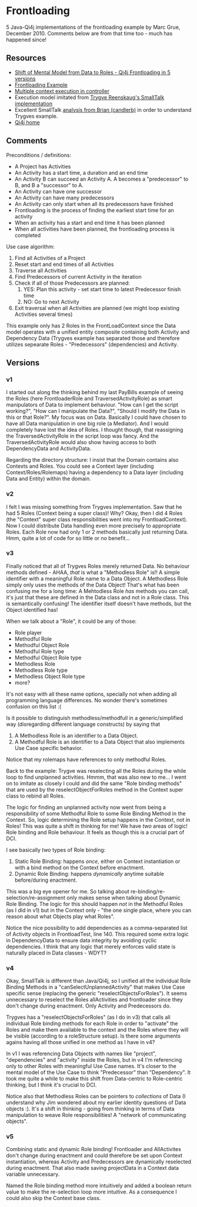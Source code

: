 # Frontloading

5 Java-Qi4j implementations of the frontloading example by Marc Grue, December 2010. Comments below are from that time too - much has happened since!


## Resources

* [Shift of Mental Model from Data to Roles - Qi4j Frontloading in 5 versions](http://groups.google.com/group/object-composition/browse_thread/thread/1c4c8c503f33e98a/f98b6faef02dd9b1?q=frontloading&lnk=ol&)
* [Frontloading Example](http://groups.google.com/group/object-composition/browse_thread/thread/f2345a1f6d46b5c2/f69d10d813b1cf0d)
* [Multiple context execution in controller](http://groups.google.com/group/object-composition/browse_thread/thread/9e2b3e28803fca44/aa8a2d7aa2f4a7cb)
* Execution model imitated from [Trygve Reenskaug's SmallTalk implementation](http://heim.ifi.uio.no/~trygver/2009/bb4plan.pdf)
* Excellent SmallTalk [analysis from Brian (candlerb)](http://groups.google.com/group/object-composition/browse_thread/thread/854df3a328e1c263/5f6985a4cebf86b5) in order to understand Trygves example.
* [Qi4j home](http://www.qi4j.org/)

## Comments

Preconditions / definitions:

* A Project has Activities
* An Activity has a start time, a duration and an end time
* An Activity B can succeed an Activity A. A becomes a "predecessor" to B, and B a "successor" to A.
* An Activity can have one successor
* An Activity can have many predecessors
* An Activity can only start when all its predecessors have finished
* Frontloading is the process of finding the earliest start time for an activity
* When an activity has a start and end time it has been planned
* When all activities have been planned, the frontloading process is completed

Use case algorithm:

1. Find all Activities of a Project
2. Reset start and end times of all Activities
3. Traverse all Activities
4. Find Predecessors of current Activity in the iteration
5. Check if all of those Predecessors are planned:
    1. YES: Plan this activity - set start time to latest Predecessor finish time
    2. NO:  Go to next Activity
6. Exit traversal when all Activities are planned (we might loop existing Activities several times)

This example only has 2 Roles in the FrontLoadContext since the Data model operates with a unified entity composite containing both Activity and Dependency Data (Trygves example has separated those and therefore utilizes sepearate Roles - "Predecessors" (dependencies) and Activity.

## Versions

### v1
I started out along the thinking behind my last PayBills example of seeing the Roles (here FrontloaderRole and TraversedActivityRole) as smart manipulators of Data to implement behaviour. "How can I get the script working?", "How can I manipulate the Data?", "Should I modify the Data in this or that Role?". My focus was on Data. Basically I could have chosen to have all Data manipulation in one big role (a Mediator). And I would completely have lost the idea of Roles. I thought though, that reassigning the TraversedActivityRole in the script loop was fancy. And the TraversedActivityRole would also show having access to both DependencyData and ActivityData. 

Regarding the directory structure: I insist that the Domain contains also Contexts and Roles. You could see a Context layer (including Context/Roles/Rolemaps) having a dependency to a Data layer (including Data and Entity) within the domain.


### v2

I felt I was missing something from Trygves implementation. Saw that he had 5 Roles (Context being a super class)! Why? Okay, then I did 4 Roles (the "Context" super class responsibilities went into my FrontloadContext). Now I could distribute Data handling even more precisely to appropriate Roles. Each Role now had only 1 or 2 methods basically just returning Data. Hmm, quite a lot of code for so little or no benefit…


### v3

Finally noticed that all of Trygves Roles merely returned Data. No behaviour methods defined - AHAA, *that* is what a "Methodless Role" is!! A simple identifier with a meaningful Role name to a Data Object. A Methodless Role simply only uses the methods of the Data Object! That's what has been confusing me for a long time: A Mehtodless Role *has* methods you can call, it's just that these are defined in the Data class and not in a Role class. This is semantically confusing! The identifier itself doesn't have methods, but the Object identified has! 

When we talk about a "Role", it could be any of those:

* Role player
* Methodful Role
* Methodful Object Role
* Methodful Role type
* Methodful Object Role type
* Methodless Role
* Methodless Role type
* Methodless Object Role type
* more?

It's not easy with all these name options, specially not when adding all programming language differences. No wonder there's sometimes confusion on this list :(

Is it possible to distinguish methodless/methodfull in a generic/simplified way (disregarding different language constructs) by saying that

1. A Methodless Role is an identifier to a Data Object.
2. A Methodful Role is an identifier to a Data Object that also implements Use Case specific behavior.

Notice that my rolemaps have references to only methodful Roles.

Back to the example:
Trygve was reselecting all the Roles during the while loop to find unplanned activities. Hmmm, that was also new to me… I went on to imitate as closely I could and did the same "Role binding methods" that are used by the reselectObjectForRoles method in the Context super class to rebind all Roles. 

The logic for finding an unplanned activity now went from being a responsibility of some Methodful Role to some Role Binding Method in the Context. So, logic determining the Role setup happens in the Context, not in Roles! This was quite a shift in thinking for me! We have *two* areas of logic! Role binding and Role behaviour. It feels as though this is a crucial part of DCI.

I see basically *two* types of Role binding:

1. Static Role Binding: happens *once*, either on Context instantiation or with a bind method on the Context before enactment.
2. Dynamic Role Binding: happens *dynamically* anytime suitable before/during enactment.

This was a big eye opener for me. So talking about re-binding/re-selection/re-assignment only makes sense when talking about Dynamic Role Binding. The logic for this should happen _not_ in the Methodful Roles (as I did in v1) but in the Context only - "the one single place, where you can reason about what Objects play what Roles". 

Notice the nice possibility to add dependencies as a comma-separated list of Activity objects in FrontloadTest, line 140. This required some extra logic in DependencyData to ensure data integrity by avoiding cyclic dependencies. I think that any logic that merely enforces valid state is naturally placed in Data classes - WDYT?


### v4

Okay, SmallTalk is different than Java/Qi4j, so I unified all the individual Role Binding Methods in a "canSelectUnplannedActivity" that makes Use Case specific sense (replacing the generic "reselectObjectsForRoles"). It seems unnecessary to reselect the Roles allActivities and frontloader since they don't change during enactment. Only Activity and Predecessors do.

Trygves has a "reselectObjectsForRoles" (as I do in v3) that calls all individual Role binding methods for each Role in order to "activate" the Roles and make them available to the context and the Roles where they will be visible (according to a roleStructure setup). Is there some arguments agains having all those unified in one method as I have in v4?

In v1 I was referencing Data Objects with names like "project", "dependencies" and "activity" inside the Roles, but in v4 I'm referencing only to other Roles with meaningful Use Case names. It's closer to the mental model of the Use Case to think "Predecessor" than "Dependency". It took me quite a while to make this shift from Data-centric to Role-centric thinking, but I think it's crucial to DCI.

Notice also that Methodless Roles can be pointers to *collections* of Data (I understand why Jim wondered about my earlier identity questions of Data objects :). It's a shift in thinking - going from thinking in terms of Data manipulation to weave Role responsibilities! A "network of communicating objects".


### v5

Combining static and dynamic Role binding! Frontloader and AllActivites don't change during enactment and could therefore be set upon Context instantiation, whereas Activity and Predecessors are dynamically reselected during enactment. That also made saving projectData in a Context data variable unnecessary.

Named the Role binding method more intuitively and added a boolean return value to make the re-selection loop more intuitive. As a consequence I could also skip the Context base class.
